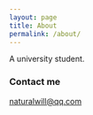 ```yaml
---
layout: page
title: About
permalink: /about/
---
```


A university student.


### Contact me

[naturalwill@qq.com](mailto:naturalwill@qq.com)
